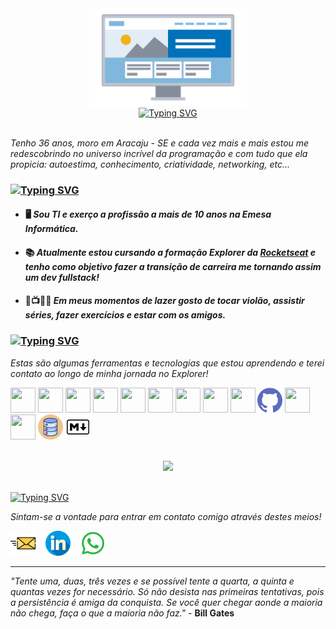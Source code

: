 <div align="center">
    <img alt="perfil-banner" src="./assets/perfil-banner.gif" width="50%">
</div>

<div align="center">
    <a href="https://git.io/typing-svg"><img alt="Typing SVG" src="https://readme-typing-svg.demolab.com?font=Arial&size=30&pause=1000&center=true&vCenter=true&width=435&lines=Ol%C3%A1%2C;me+chamo+Carlos+Andr%C3%A9!;Sejam+bem+vindo(a)s!"></a>
</div>

<br>

*Tenho 36 anos, moro em Aracaju - SE e cada vez mais e mais estou me redescobrindo no universo incrível da programação e com tudo que ela propicia: autoestima, conhecimento, criatividade, networking, etc...* 

### [![Typing SVG](https://readme-typing-svg.herokuapp.com?font=Arial&size=26&pause=1000&color=FF0000&vCenter=true&width=435&lines=Um+pouco+mais+sobre+mim%3A)](https://git.io/typing-svg)

* #### 🖥️ *Sou TI e exerço a profissão a mais de 10 anos na Emesa Informática.*
* #### 📚 *Atualmente estou cursando a formação Explorer da* [*Rocketseat*](https://www.rocketseat.com.br/explorer) *e tenho como objetivo fazer a transição de carreira me tornando assim um dev fullstack!*
* #### 🎸📺🏋️‍♂️ *Em meus momentos de lazer gosto de tocar violão, assistir séries, fazer exercícios e estar com os amigos.*

### [![Typing SVG](https://readme-typing-svg.herokuapp.com?font=Arial&size=26&pause=1000&color=FF0000&vCenter=true&width=435&lines=Ferramentas+e+Tecnologias)](https://git.io/typing-svg)

*Estas são algumas ferramentas e tecnologias que estou aprendendo e terei contato ao longo de minha jornada no Explorer!*

<p>
    <img src="https://cdn.jsdelivr.net/gh/devicons/devicon/icons/html5/html5-original.svg" width="40" height="40">
    <img src="https://cdn.jsdelivr.net/gh/devicons/devicon/icons/css3/css3-original.svg" width="40" height="40">
    <img src="https://cdn.jsdelivr.net/gh/devicons/devicon/icons/javascript/javascript-original.svg" width="40" height="40">
    <img src="https://cdn.jsdelivr.net/gh/devicons/devicon/icons/typescript/typescript-original.svg" width="40" height="40">
    <img src="https://cdn.jsdelivr.net/gh/devicons/devicon/icons/windows8/windows8-original.svg" width="40" height="40">
    <img src="https://cdn.jsdelivr.net/gh/devicons/devicon/icons/vscode/vscode-original.svg" width="40" height="40">
    <img src="https://cdn.jsdelivr.net/gh/devicons/devicon/icons/chrome/chrome-original.svg" width="40"height="40">
    <img src="https://cdn.jsdelivr.net/gh/devicons/devicon/icons/figma/figma-original.svg" width="40" height="40">
    <img src="https://cdn.jsdelivr.net/gh/devicons/devicon/icons/git/git-original.svg" width="40" height="40">
    <img src="./assets/github-icon.png" width="40" height="40">
    <img src="https://cdn.jsdelivr.net/gh/devicons/devicon/icons/react/react-original.svg" width="40" height="40">
    <img src="https://cdn.jsdelivr.net/gh/devicons/devicon/icons/nodejs/nodejs-original.svg" width="40" height="40">
    <img src="./assets/sql-icon.png" width="40" height="40">
    <img src="./assets/markdown-icon.svg" width="40" height="40">
</p>

<br>

<div align="center">
<img height="160em" src="https://github-readme-stats.vercel.app/api/top-langs/?username=andresoftdev&layout=compact&langs_count=7&theme=dracula">
</div>

<br>

[![Typing SVG](https://readme-typing-svg.herokuapp.com?font=Arial&size=26&pause=1000&color=FF0000&vCenter=true&width=435&lines=Contatos)](https://git.io/typing-svg)

*Sintam-se a vontade para entrar em contato comigo através destes meios!*

<a href="mailto:andre.softdev@outlook.com" target="_blank"><img alt="email" src="./assets/email-icon.png" width="40"></a>&nbsp;&nbsp;&nbsp;
<a href="https://www.linkedin.com/in/carlos-andré-88a45a177" target="_blank"><img alt="linkedin" src="./assets/linkedin-icon.png" width="40"></a>&nbsp;&nbsp;&nbsp;
<a href="https://wa.me/5579999644085"><img alt="whatsapp" src="./assets/whatsapp-icon.svg" width="40"></a>

---
*"Tente uma, duas, três vezes e se possível tente a quarta, a quinta e quantas vezes for necessário. Só não desista nas primeiras tentativas, pois a persistência é amiga da conquista. Se você quer chegar aonde a maioria não chega, faça o que a maioria não faz."* - **Bill Gates**
